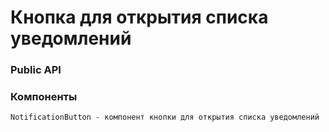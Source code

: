 # Кнопка для открытия списка уведомлений
### Public API
### Компоненты
    NotificationButton - компонент кнопки для открытия списка уведомлений
